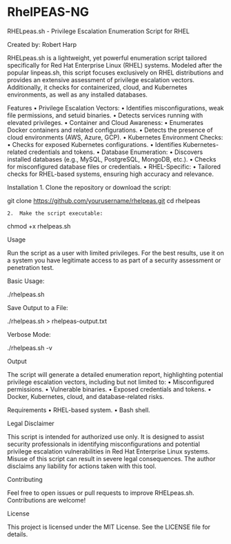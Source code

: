 # RhelPEAS-NG
RHELpeas.sh - Privilege Escalation Enumeration Script for RHEL

Created by: Robert Harp

RHELpeas.sh is a lightweight, yet powerful enumeration script tailored specifically for Red Hat Enterprise Linux (RHEL) systems. Modeled after the popular linpeas.sh, this script focuses exclusively on RHEL distributions and provides an extensive assessment of privilege escalation vectors. Additionally, it checks for containerized, cloud, and Kubernetes environments, as well as any installed databases.

Features
	•	Privilege Escalation Vectors:
	•	Identifies misconfigurations, weak file permissions, and setuid binaries.
	•	Detects services running with elevated privileges.
	•	Container and Cloud Awareness:
	•	Enumerates Docker containers and related configurations.
	•	Detects the presence of cloud environments (AWS, Azure, GCP).
	•	Kubernetes Environment Checks:
	•	Checks for exposed Kubernetes configurations.
	•	Identifies Kubernetes-related credentials and tokens.
	•	Database Enumeration:
	•	Discovers installed databases (e.g., MySQL, PostgreSQL, MongoDB, etc.).
	•	Checks for misconfigured database files or credentials.
	•	RHEL-Specific:
	•	Tailored checks for RHEL-based systems, ensuring high accuracy and relevance.

Installation
	1.	Clone the repository or download the script:

git clone https://github.com/yourusername/rhelpeas.git
cd rhelpeas


	2.	Make the script executable:

chmod +x rhelpeas.sh

Usage

Run the script as a user with limited privileges. For the best results, use it on a system you have legitimate access to as part of a security assessment or penetration test.

Basic Usage:

./rhelpeas.sh

Save Output to a File:

./rhelpeas.sh > rhelpeas-output.txt

Verbose Mode:

./rhelpeas.sh -v

Output

The script will generate a detailed enumeration report, highlighting potential privilege escalation vectors, including but not limited to:
	•	Misconfigured permissions.
	•	Vulnerable binaries.
	•	Exposed credentials and tokens.
	•	Docker, Kubernetes, cloud, and database-related risks.

Requirements
	•	RHEL-based system.
	•	Bash shell.

Legal Disclaimer

This script is intended for authorized use only. It is designed to assist security professionals in identifying misconfigurations and potential privilege escalation vulnerabilities in Red Hat Enterprise Linux systems. Misuse of this script can result in severe legal consequences. The author disclaims any liability for actions taken with this tool.

Contributing

Feel free to open issues or pull requests to improve RHELpeas.sh. Contributions are welcome!

License

This project is licensed under the MIT License. See the LICENSE file for details.
